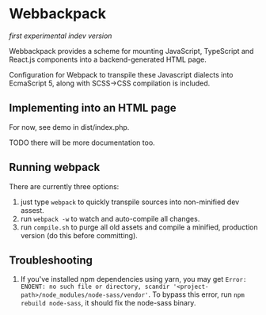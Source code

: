 # Webbackpack

_first experimental indev version_

Webbackpack provides a scheme for mounting JavaScript,
 TypeScript and React.js components into a backend-generated
 HTML page.

Configuration for Webpack to transpile these Javascript
 dialects into EcmaScript 5, along with SCSS->CSS compilation
 is included.
 
## Implementing into an HTML page

For now, see demo in dist/index.php.

TODO there will be more documentation too.

## Running webpack

There are currently three options:

1. just type `webpack` to quickly transpile sources into
 non-minified dev assest.  
2. run `webpack -w` to watch and auto-compile all changes.
3. run `compile.sh` to purge all old assets and compile a minified,
 production version (do this before committing).

## Troubleshooting

1. If you've installed npm dependencies using yarn, you may 
 get `Error: ENOENT: no such file or directory, scandir '<project-path>/node_modules/node-sass/vendor'`.
 To bypass this error, run `npm rebuild node-sass`, it should fix the node-sass binary.
